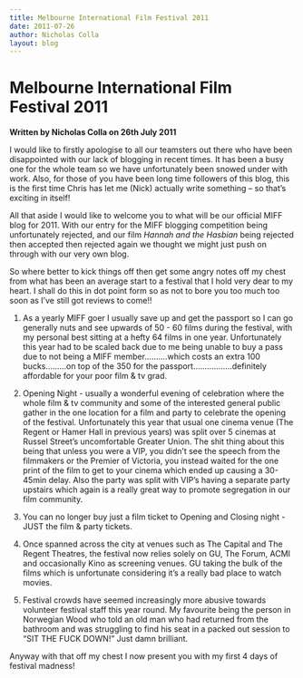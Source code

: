 ```yaml
---
title: Melbourne International Film Festival 2011
date: 2011-07-26
author: Nicholas Colla
layout: blog
---
```

# Melbourne International Film Festival 2011

**Written by Nicholas Colla on 26th July 2011**

I would like to firstly apologise to all our teamsters out there who have been disappointed with our lack of blogging in recent times. It has been a busy one for the whole team so we have unfortunately been snowed under with work. Also, for those of you have been long time followers of this blog, this is the first time Chris has let me (Nick) actually write something – so that’s exciting in itself!

All that aside I would like to welcome you to what will be our official MIFF blog for 2011. With our entry for the MIFF blogging competition being unfortunately rejected, and our film *Hannah and the Hasbian* being rejected then accepted then rejected again we thought we might just push on through with our very own blog.

So where better to kick things off then get some angry notes off my chest from what has been an average start to a festival that I hold very dear to my heart. I shall do this in dot point form so as not to bore you too much too soon as I’ve still got reviews to come!!

1. As a yearly MIFF goer I usually save up and get the passport so I can go generally nuts and see upwards of 50 - 60 films during the festival, with my personal best sitting at a hefty 64 films in one year. Unfortunately this year had to be scaled back due to me being unable to buy a pass due to not being a MIFF member……….which costs an extra 100 bucks………on top of the 350 for the passport……………..definitely affordable for your poor film & tv grad.

2. Opening Night - usually a wonderful evening of celebration where the whole film & tv community and some of the interested general public gather in the one location for a film and party to celebrate the opening of the festival. Unfortunately this year that usual one cinema venue (The Regent or Hamer Hall in previous years) was split over 5 cinemas at Russel Street’s uncomfortable Greater Union. The shit thing about this being that unless you were a VIP, you didn’t see the speech from the filmmakers or the Premier of Victoria, you instead waited for the one print of the film to get to your cinema which ended up causing a 30-45min delay. Also the party was split with VIP’s having a separate party upstairs which again is a really great way to promote segregation in our film community.

3. You can no longer buy just a film ticket to Opening and Closing night - JUST the film & party tickets.

4. Once spanned across the city at venues such as The Capital and The Regent Theatres, the festival now relies solely on GU, The Forum, ACMI and occasionally Kino as screening venues. GU taking the bulk of the films which is unfortunate considering it’s a really bad place to watch movies.

5. Festival crowds have seemed increasingly more abusive towards volunteer festival staff this year round. My favourite being the person in Norwegian Wood who told an old man who had returned from the bathroom and was struggling to find his seat in a packed out session to “SIT THE FUCK DOWN!” Just damn brilliant.

Anyway with that off my chest I now present you with my first 4 days of festival madness!
